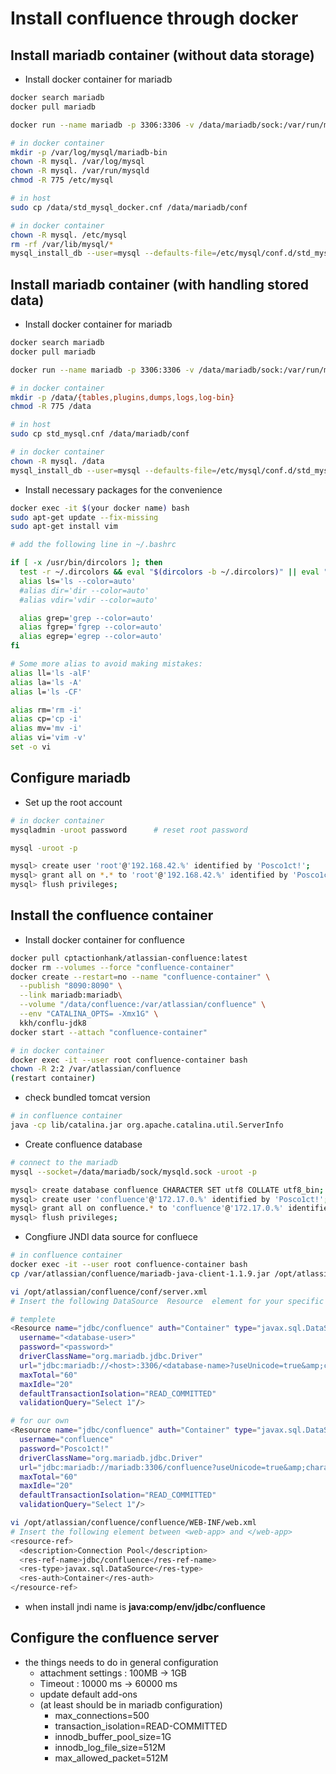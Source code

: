# Install confluence through docker

## Install mariadb container (without data storage)

+ Install docker container for mariadb

```bash
docker search mariadb
docker pull mariadb

docker run --name mariadb -p 3306:3306 -v /data/mariadb/sock:/var/run/mysqld -v /data/mariadb/log:/var/log/mysql -v /data/mariadb/conf:/etc/mysql/conf.d -e MYSQL_ROOT_PASSWORD='q1w2e3r4!' -d mariadb

# in docker container
mkdir -p /var/log/mysql/mariadb-bin
chown -R mysql. /var/log/mysql
chown -R mysql. /var/run/mysqld
chmod -R 775 /etc/mysql

# in host
sudo cp /data/std_mysql_docker.cnf /data/mariadb/conf

# in docker container
chown -R mysql. /etc/mysql
rm -rf /var/lib/mysql/*
mysql_install_db --user=mysql --defaults-file=/etc/mysql/conf.d/std_mysql_docker.cnf
```

## Install mariadb container (with handling stored data)

+ Install docker container for mariadb

```bash
docker search mariadb
docker pull mariadb

docker run --name mariadb -p 3306:3306 -v /data/mariadb/sock:/var/run/mysqld -v /data/mariadb:/data  -v /data/mariadb/conf:/etc/mysql/conf.d -e MYSQL_ROOT_PASSWORD='q1w2e3r4!' -d mariadb

# in docker container
mkdir -p /data/{tables,plugins,dumps,logs,log-bin}
chmod -R 775 /data

# in host
sudo cp std_mysql.cnf /data/mariadb/conf

# in docker container
chown -R mysql. /data
mysql_install_db --user=mysql --defaults-file=/etc/mysql/conf.d/std_mysql.cnf
```

+ Install necessary packages for the convenience

```bash
docker exec -it $(your docker name) bash
sudo apt-get update --fix-missing
sudo apt-get install vim

# add the following line in ~/.bashrc

if [ -x /usr/bin/dircolors ]; then
  test -r ~/.dircolors && eval "$(dircolors -b ~/.dircolors)" || eval "$(dircolors -b)"
  alias ls='ls --color=auto'
  #alias dir='dir --color=auto'
  #alias vdir='vdir --color=auto'

  alias grep='grep --color=auto'
  alias fgrep='fgrep --color=auto'
  alias egrep='egrep --color=auto'
fi

# Some more alias to avoid making mistakes:
alias ll='ls -alF'
alias la='ls -A'
alias l='ls -CF'

alias rm='rm -i'
alias cp='cp -i'
alias mv='mv -i'
alias vi='vim -v'
set -o vi
```

## Configure mariadb

+ Set up the root account

```bash
# in docker container
mysqladmin -uroot password      # reset root password

mysql -uroot -p

mysql> create user 'root'@'192.168.42.%' identified by 'Posco1ct!';
mysql> grant all on *.* to 'root'@'192.168.42.%' identified by 'Posco1ct!' WITH GRANT OPTION;
mysql> flush privileges;
```

## Install the confluence container

+ Install docker container for confluence

```bash
docker pull cptactionhank/atlassian-confluence:latest
docker rm --volumes --force "confluence-container"
docker create --restart=no --name "confluence-container" \
  --publish "8090:8090" \
  --link mariadb:mariadb\
  --volume "/data/confluence:/var/atlassian/confluence" \
  --env "CATALINA_OPTS= -Xmx1G" \
  kkh/conflu-jdk8
docker start --attach "confluence-container"

# in docker container
docker exec -it --user root confluence-container bash
chown -R 2:2 /var/atlassian/confluence
(restart container)
```

+ check bundled tomcat version

```bash
# in confluence container
java -cp lib/catalina.jar org.apache.catalina.util.ServerInfo
```

+ Create confluence database

```bash
# connect to the mariadb
mysql --socket=/data/mariadb/sock/mysqld.sock -uroot -p

mysql> create database confluence CHARACTER SET utf8 COLLATE utf8_bin;
mysql> create user 'confluence'@'172.17.0.%' identified by 'Posco1ct!';
mysql> grant all on confluence.* to 'confluence'@'172.17.0.%' identified by 'Posco1ct!';
mysql> flush privileges;
```

+ Congfiure JNDI data source for confluece

```bash
# in confluence container
docker exec -it --user root confluence-container bash
cp /var/atlassian/confluence/mariadb-java-client-1.1.9.jar /opt/atlassian/confluence/confluence/WEB-INF/lib

vi /opt/atlassian/confluence/conf/server.xml
# Insert the following DataSource  Resource  element for your specific database directly after the lines above (inside the  Context  element, directly after the opening  <Context.../>  line,  before  Manager).

# templete
<Resource name="jdbc/confluence" auth="Container" type="javax.sql.DataSource"
  username="<database-user>"
  password="<password>"
  driverClassName="org.mariadb.jdbc.Driver"
  url="jdbc:mariadb://<host>:3306/<database-name>?useUnicode=true&amp;characterEncoding=utf8"
  maxTotal="60"
  maxIdle="20"
  defaultTransactionIsolation="READ_COMMITTED"
  validationQuery="Select 1"/>

# for our own
<Resource name="jdbc/confluence" auth="Container" type="javax.sql.DataSource"
  username="confluence"
  password="Posco1ct!"
  driverClassName="org.mariadb.jdbc.Driver"
  url="jdbc:mariadb://mariadb:3306/confluence?useUnicode=true&amp;characterEncoding=utf8"
  maxTotal="60"
  maxIdle="20"
  defaultTransactionIsolation="READ_COMMITTED"
  validationQuery="Select 1"/>

vi /opt/atlassian/confluence/confluence/WEB-INF/web.xml
# Insert the following element between <web-app> and </web-app>
<resource-ref>
  <description>Connection Pool</description>
  <res-ref-name>jdbc/confluence</res-ref-name>
  <res-type>javax.sql.DataSource</res-type>
  <res-auth>Container</res-auth>
</resource-ref>
```

+ when install jndi name is **java:comp/env/jdbc/confluence**

## Configure the confluence server

+ the things needs to do in general configuration
  + attachment settings : 100MB -> 1GB
  + Timeout : 10000 ms -> 60000 ms
  + update default add-ons
  + (at least should be in mariadb configuration)
    + max_connections=500
    + transaction_isolation=READ-COMMITTED
    + innodb_buffer_pool_size=1G
    + innodb_log_file_size=512M
    + max_allowed_packet=512M